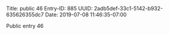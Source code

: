 Title: public 46
Entry-ID: 885
UUID: 2adb5def-33c1-5142-b932-635626355dc7
Date: 2019-07-08 11:46:35-07:00

Public entry 46
